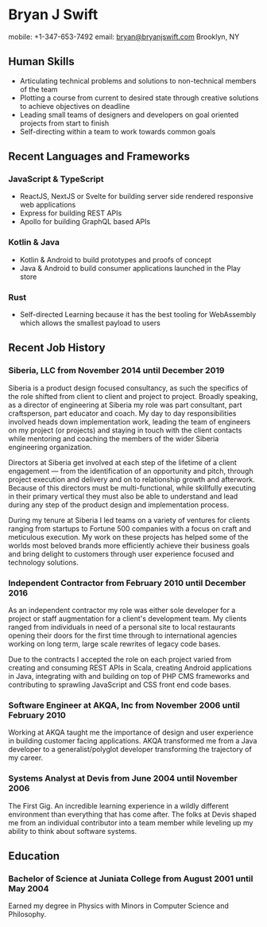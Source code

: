 # Bryan J Swift

mobile: +1-347-653-7492
email: bryan@bryanjswift.com
Brooklyn, NY

## Human Skills

* Articulating technical problems and solutions to non-technical members of the team
* Plotting a course from current to desired state through creative solutions to achieve objectives on deadline
* Leading small teams of designers and developers on goal oriented projects from start to finish
* Self-directing within a team to work towards common goals

## Recent Languages and Frameworks

### JavaScript & TypeScript

* ReactJS, NextJS or Svelte for building server side rendered responsive web applications
* Express for building REST APIs
* Apollo for building GraphQL based APIs

### Kotlin & Java

* Kotlin & Android to build prototypes and proofs of concept
* Java & Android to build consumer applications launched in the Play store

### Rust

* Self-directed Learning because it has the best tooling for WebAssembly which allows the smallest payload to users

## Recent Job History

### Siberia, LLC from November 2014 until December 2019

Siberia is a product design focused consultancy, as such the specifics of the role shifted from client to client and project to project. Broadly speaking, as a director of engineering at Siberia my role was part consultant, part craftsperson, part educator and coach. My day to day responsibilities involved heads down implementation work, leading the team of engineers on my project (or projects) and staying in touch with the client contacts while mentoring and coaching the members of the wider Siberia engineering organization.

Directors at Siberia get involved at each step of the lifetime of a client engagement — from the identification of an opportunity and pitch, through project execution and delivery and on to relationship growth and afterwork. Because of this directors must be multi-functional, while skillfully executing in their primary vertical they must also be able to understand and lead during any step of the product design and implementation process.

During my tenure at Siberia I led teams on a variety of ventures for clients ranging from startups to Fortune 500 companies with a focus on craft and meticulous execution. My work on these projects has helped some of the worlds most beloved brands more efficiently achieve their business goals and bring delight to customers through user experience focused and technology solutions.

### Independent Contractor from February 2010 until December 2016

As an independent contractor my role was either sole developer for a project or staff augmentation for a client's development team. My clients ranged from individuals in need of a personal site to local restaurants opening their doors for the first time through to international agencies working on long term, large scale rewrites of legacy code bases.

Due to the contracts I accepted the role on each project varied from creating and consuming REST APIs in Scala, creating Android applications in Java, integrating with and building on top of PHP CMS frameworks and contributing to sprawling JavaScript and CSS front end code bases.

### Software Engineer at AKQA, Inc from November 2006 until February 2010

Working at AKQA taught me the importance of design and user experience in building customer facing applications. AKQA transformed me from a Java developer to a generalist/polyglot developer transforming the trajectory of my career.

### Systems Analyst at Devis from June 2004 until November 2006

The First Gig. An incredible learning experience in a wildly different environment than everything that has come after. The folks at Devis shaped me from an individual contributor into a team member while leveling up my ability to think about software systems.

## Education

### Bachelor of Science at Juniata College from August 2001 until May 2004

Earned my degree in Physics with Minors in Computer Science and Philosophy.
